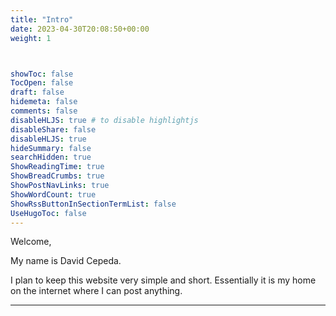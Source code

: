 ```yaml
---
title: "Intro"
date: 2023-04-30T20:08:50+00:00
weight: 1



showToc: false
TocOpen: false
draft: false
hidemeta: false
comments: false
disableHLJS: true # to disable highlightjs
disableShare: false
disableHLJS: true
hideSummary: false
searchHidden: true
ShowReadingTime: true
ShowBreadCrumbs: true
ShowPostNavLinks: true
ShowWordCount: true
ShowRssButtonInSectionTermList: false
UseHugoToc: false
---
```

Welcome,

My name is David Cepeda.

I plan to keep this website very simple and short. Essentially it is my home on the internet where I can post anything.

---